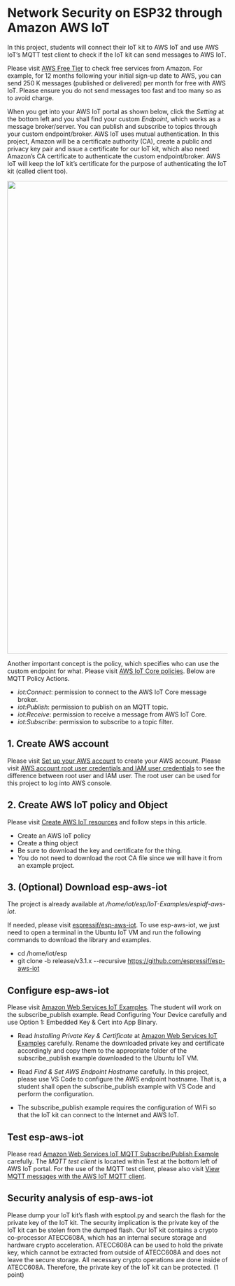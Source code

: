 # Network Security on ESP32 through Amazon AWS IoT

In this project, students will connect their IoT kit to AWS IoT and use AWS IoT’s MQTT test client to check if the IoT kit can send messages to AWS IoT.

Please visit [AWS Free Tier](https://aws.amazon.com/free/?all-free-tier.sort-by=item.additionalFields.SortRank&all-free-tier.sort-order=asc) to check free services from Amazon. For example, for 12 months following your initial sign-up date to AWS, you can send 250 K messages (published or delivered) per month for free with AWS IoT. Please ensure you do not send messages too fast and too many so as to avoid charge.

When you get into your AWS IoT portal as shown below, click the *Setting* at the bottom left and you shall find your custom *Endpoint*, which works as a message broker/server. You can publish and subscribe to topics through your custom endpoint/broker. AWS IoT uses mutual authentication. In this project, Amazon will be a certificate authority (CA), create a public and privacy key pair and issue a certificate for our IoT kit, which also need Amazon’s CA certificate to authenticate the custom endpoint/broker. AWS IoT will keep the IoT kit’s certificate for the purpose of authenticating the IoT kit (called client too).

<img src="https://github.com/xinwenfu/Network-Security-on-ESP32/assets/69218457/d0fceb5b-3e8a-48f6-b303-40534b515c18" width=1080>

Another important concept is the policy, which specifies who can use the custom endpoint for what. Please visit [AWS IoT Core policies](https://docs.aws.amazon.com/iot/latest/developerguide/iot-policies.html). Below are MQTT Policy Actions.
-	*iot:Connect*: permission to connect to the AWS IoT Core message broker.
-	*iot:Publish*: permission to publish on an MQTT topic.
-	*iot:Receive*: permission to receive a message from AWS IoT Core.
-	*iot:Subscribe*: permission to subscribe to a topic filter.

## 1. Create AWS account
Please visit [Set up your AWS account](https://docs.aws.amazon.com/iot/latest/developerguide/setting-up.html) to create your AWS account. Please visit [AWS account root user credentials and IAM user credentials](https://docs.aws.amazon.com/general/latest/gr/root-vs-iam.html) to see the difference between root user and IAM user. The root user can be used for this project to log into AWS console. 

## 2. Create AWS IoT policy and Object
Please visit [Create AWS IoT resources](https://docs.aws.amazon.com/iot/latest/developerguide/create-iot-resources.html) and follow steps in this article.
-	Create an AWS IoT policy
-	Create a thing object
  -	Be sure to download the key and certificate for the thing.
  -	You do not need to download the root CA file since we will have it from an example project.

## 3. (Optional) Download esp-aws-iot
The project is already available at */home/iot/esp/IoT-Examples/espidf-aws-iot*.

If needed, please visit [espressif/esp-aws-iot](https://github.com/espressif/esp-aws-iot). To use esp-aws-iot, we just need to open a terminal in the Ubuntu IoT VM and run the following commands to download the library and examples. 
-	cd /home/iot/esp
-	git clone -b release/v3.1.x --recursive https://github.com/espressif/esp-aws-iot

## Configure esp-aws-iot
Please visit [Amazon Web Services IoT Examples](https://github.com/espressif/esp-aws-iot/tree/release/v3.1.x/examples). The student will work on the subscribe_publish example. Read Configuring Your Device carefully and use Option 1: Embedded Key & Cert into App Binary. 

- Read *Installing Private Key & Certificate* at [Amazon Web Services IoT Examples](https://github.com/espressif/esp-aws-iot/tree/release/v3.1.x/examples) carefully. Rename the downloaded private key and certificate accordingly and copy them to the appropriate folder of the subscribe_publish example downloaded to the Ubuntu IoT VM. 

- Read *Find & Set AWS Endpoint Hostname* carefully. In this project, please use VS Code to configure the AWS endpoint hostname. That is, a student shall open the subscribe_publish example with VS Code and perform the configuration.

- The subscribe_publish example requires the configuration of WiFi so that the IoT kit can connect to the Internet and AWS IoT. 

## Test esp-aws-iot
Please read [Amazon Web Services IoT MQTT Subscribe/Publish Example](https://github.com/espressif/esp-aws-iot/tree/release/v3.1.x/examples/subscribe_publish) carefully. The *MQTT test client* is located within Test at the bottom left of AWS IoT portal. For the use of the MQTT test client, please also visit [View MQTT messages with the AWS IoT MQTT client](https://docs.aws.amazon.com/iot/latest/developerguide/view-mqtt-messages.html). 

## Security analysis of esp-aws-iot
Please dump your IoT kit’s flash with esptool.py and search the flash for the private key of the IoT kit. The security implication is the private key of the IoT kit can be stolen from the dumped flash. Our IoT kit contains a crypto co-processor ATECC608A, which has an internal secure storage and hardware crypto acceleration. ATECC608A can be used to hold the private key, which cannot be extracted from outside of ATECC608A and does not leave the secure storage. All necessary crypto operations are done inside of ATECC608A. Therefore, the private key of the IoT kit can be protected. (1 point)

